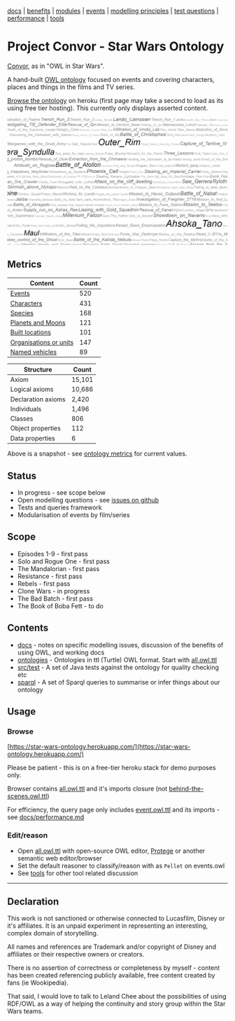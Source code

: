 [docs](docs/) |
[benefits](docs/benefits.md) |
[modules](docs/modularisation.md) |
[events](docs/events.md) |
[modelling principles](docs/modelling-principles.md) |
[test questions](docs/test-questions.md) |
[performance](docs/performance.md) |
[tools](docs/tools.md)

# Project Convor - Star Wars Ontology

[Convor](http://star-wars-ontology.herokuapp.com/classes/-1326117872/), as in "OWL in Star Wars".

A hand-built [OWL ontology](docs/benefits.md) focused on events and covering characters, places and things in the films and TV series.

[Browse the ontology](https://star-wars-ontology.herokuapp.com/) on heroku
(first page may take a second to load as its using free tier hosting).
This currently only displays asserted content.

[![Star Wars Ontology (cloud view)](docs/cloud.png)](docs/instances-usage-cloud.pdf)

## Metrics

| Content                                                                                                                  | Count |
|--------------------------------------------------------------------------------------------------------------------------|-------|
| [Events](http://star-wars-ontology.herokuapp.com/dlquery/?expression=Event&syntax=man)                                   | 520   |
| [Characters](http://star-wars-ontology.herokuapp.com/dlquery/?expression=Being+or+Droid&syntax=man)                      | 431   |
| [Species](https://star-wars-ontology.herokuapp.com/dlquery/?expression=Living_thing&syntax=man&query=descendants)        | 168   |
| [Planets and Moons](http://star-wars-ontology.herokuapp.com/dlquery/?expression=Planet+or+Moon&syntax=man)               | 121   |
| [Built locations](http://star-wars-ontology.herokuapp.com/dlquery/?expression=Built_Location+and+not+Vehicle&syntax=man) | 101   |
| [Organisations or units](http://star-wars-ontology.herokuapp.com/dlquery/?expression=Organisation&syntax=man)            | 147   |
| [Named vehicles](http://star-wars-ontology.herokuapp.com/dlquery/?expression=Vehicle&syntax=man)                         | 89    |

| Structure             | Count  |
|-----------------------|--------|
| Axiom                 | 15,101 |
| Logical axioms        | 10,686 |
| Declaration axioms    | 2,420  |
| Individuals           | 1,496  |
| Classes               | 806    |
| Object properties     | 112    |
| Data properties       | 6      |

Above is a snapshot - see [ontology metrics](http://star-wars-ontology.herokuapp.com/ontologies/) for current values.

## Status

* In progress - see scope below
* Open modelling questions - see [issues on github](https://github.com/nickdrummond/star-wars-ontology/issues)
* Tests and queries framework
* Modularisation of events by film/series

## Scope

* Episodes 1-9 - first pass
* Solo and Rogue One - first pass
* The Mandalorian - first pass
* Resistance - first pass
* Rebels - first pass
* Clone Wars - in progress
* The Bad Batch - first pass
* The Book of Boba Fett - to do

## Contents

* [docs](docs/) - notes on specific modelling issues, discussion of the benefits of using OWL, and working docs
* [ontologies](ontologies/) - Ontologies in ttl (Turtle) OWL format. Start with [all.owl.ttl](ontologies/all.owl.ttl)
* [src/test](src/test/) - A set of Java tests against the ontology for quality checking etc
* [sparql](sparql/) - A set of Sparql queries to summarise or infer things about our ontology

## Usage

### Browse

[https://star-wars-ontology.herokuapp.com/](https://star-wars-ontology.herokuapp.com/)

Please be patient - this is on a free-tier heroku stack for demo purposes only.

Browser contains [all.owl.ttl](ontologies/all.owl.ttl) and it's imports closure
(not [behind-the-scenes.owl.ttl](ontologies/behind-the-scenes.owl.ttl))

For efficiency, the query page only includes [event.owl.ttl](ontologies/events.owl.ttl) and
its imports - see [docs/performance.md](docs/performance.md)

### Edit/reason
* Open [all.owl.ttl](ontologies/all.owl.ttl) with open-source OWL editor, [Protege](https://protege.stanford.edu/) or
  another semantic web editor/browser
* Set the default reasoner to classify/reason with as `Pellet` on events.owl
* See [tools](docs/tools.md) for other tool related discussion

---

## Declaration

This work is not sanctioned or otherwise connected to Lucasfilm, Disney or it's affiliates. It is an unpaid experiment
in representing an interesting, complex domain of storytelling.

All names and references are Trademark and/or copyright of Disney and affiliates or their respective owners or creators.

There is no assertion of correctness or completeness by myself - content has been created referencing publicly
available, free content created by fans (ie Wookipedia).

That said, I would love to talk to Leland Chee about the possibilities of using RDF/OWL as a way of helping the
continuity and story group within the Star Wars teams.
